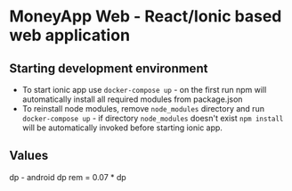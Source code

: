 # MoneyApp Web - React/Ionic based web application

## Starting development environment

- To start ionic app use `docker-compose up` - on the first run npm will automatically install all required modules from package.json
- To reinstall node modules, remove `node_modules` directory and run `docker-compose up` - if directory `node_modules` doesn't exist `npm install` will be automatically invoked before starting ionic app.

## Values

dp - android dp
rem = 0.07 * dp